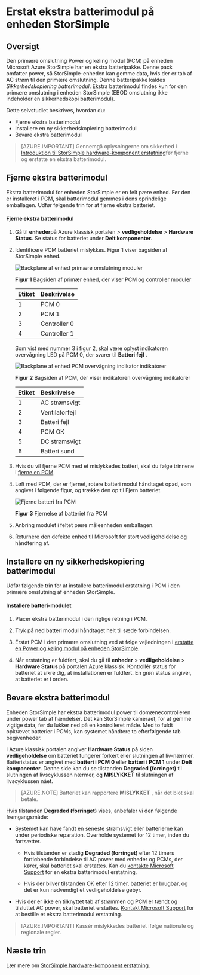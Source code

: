 <properties 
   pageTitle="Udskift batteriet på en enhed med StorSimple | Microsoft Azure"
   description="I denne artikel beskrives, hvordan du kan fjerne, erstatte og vedligehold ekstra batterimodul på enheden StorSimple."
   services="storsimple"
   documentationCenter=""
   authors="alkohli"
   manager="carmonm"
   editor="" />
<tags 
   ms.service="storsimple"
   ms.devlang="NA"
   ms.topic="article"
   ms.tgt_pltfrm="NA"
   ms.workload="TBD"
   ms.date="08/17/2016"
   ms.author="alkohli" />

# <a name="replace-the-backup-battery-module-on-your-storsimple-device"></a>Erstat ekstra batterimodul på enheden StorSimple

## <a name="overview"></a>Oversigt

Den primære omslutning Power og køling modul (PCM) på enheden Microsoft Azure StorSimple har en ekstra batteripakke. Denne pack omfatter power, så StorSimple-enheden kan gemme data, hvis der er tab af AC strøm til den primære omslutning. Denne batteripakke kaldes *Sikkerhedskopiering batterimodul*. Ekstra batterimodul findes kun for den primære omslutning i enheden StorSimple (EBOD omslutning ikke indeholder en sikkerhedskopi batterimodul). 

Dette selvstudiet beskrives, hvordan du:

- Fjerne ekstra batterimodul 
- Installere en ny sikkerhedskopiering batterimodul
- Bevare ekstra batterimodul

>[AZURE.IMPORTANT] Gennemgå oplysningerne om sikkerhed i [Introduktion til StorSimple hardware-komponent erstatning](storsimple-hardware-component-replacement.md)før fjerne og erstatte en ekstra batterimodul.

## <a name="remove-the-backup-battery-module"></a>Fjerne ekstra batterimodul

Ekstra batterimodul for enheden StorSimple er en felt pære enhed. Før den er installeret i PCM, skal batterimodul gemmes i dens oprindelige emballagen. Udfør følgende trin for at fjerne ekstra batteriet.

#### <a name="to-remove-the-backup-battery-module"></a>Fjerne ekstra batterimodul

1. Gå til **enheder**på Azure klassisk portalen > **vedligeholdelse** > **Hardware Status**. Se status for batteriet under **Delt komponenter**.

2. Identificere PCM batteriet mislykkes. Figur 1 viser bagsiden af StorSimple enhed.

    ![Backplane af enhed primære omslutning moduler](./media/storsimple-battery-replacement/IC740994.png)

    **Figur 1** Bagsiden af primær enhed, der viser PCM og controller moduler

  	|Etiket|Beskrivelse|
  	|:----|:----------|
  	|1|PCM 0|
  	|2|PCM 1|
  	|3|Controller 0|
  	|4|Controller 1|

    Som vist med nummer 3 i figur 2, skal være oplyst indikatoren overvågning LED på PCM 0, der svarer til **Batteri fejl** .

    ![Backplane af enhed PCM overvågning indikator indikatorer](./media/storsimple-battery-replacement/IC740992.png)

    **Figur 2** Bagsiden af PCM, der viser indikatoren overvågning indikatorer

  	|Etiket|Beskrivelse|
  	|:---|:-----------|
  	|1|AC strømsvigt|
  	|2|Ventilatorfejl|
  	|3|Batteri fejl|
  	|4|PCM OK|
  	|5|DC strømsvigt|
  	|6|Batteri sund|

3. Hvis du vil fjerne PCM med et mislykkedes batteri, skal du følge trinnene i [fjerne en PCM](storsimple-power-cooling-module-replacement.md#remove-a-pcm).

4. Løft med PCM, der er fjernet, rotere batteri modul håndtaget opad, som angivet i følgende figur, og trække den op til Fjern batteriet.

    ![Fjerne batteri fra PCM](./media/storsimple-battery-replacement/IC741019.png)

    **Figur 3** Fjernelse af batteriet fra PCM

5. Anbring modulet i feltet pære måleenheden emballagen.

6. Returnere den defekte enhed til Microsoft for stort vedligeholdelse og håndtering af.

## <a name="install-a-new-backup-battery-module"></a>Installere en ny sikkerhedskopiering batterimodul

Udfør følgende trin for at installere batterimodul erstatning i PCM i den primære omslutning af enheden StorSimple.

#### <a name="to-install-the-battery-module"></a>Installere batteri-modulet

1. Placer ekstra batterimodul i den rigtige retning i PCM.

2. Tryk på ned batteri modul håndtaget helt til sæde forbindelsen.

3. Erstat PCM i den primære omslutning ved at følge vejledningen i [erstatte en Power og køling modul på enheden StorSimple](storsimple-power-cooling-module-replacement.md).

4. Når erstatning er fuldført, skal du gå til **enheder** > **vedligeholdelse** > **Hardware Status** på portalen Azure klassisk. Kontrollér status for batteriet at sikre dig, at installationen er fuldført. En grøn status angiver, at batteriet er i orden.

## <a name="maintain-the-backup-battery-module"></a>Bevare ekstra batterimodul

Enheden StorSimple har ekstra batterimodul power til domænecontrolleren under power tab af hændelser. Det kan StorSimple kameraet, for at gemme vigtige data, før du lukker ned på en kontrolleret måde. Med to fuldt opkrævet batterier i PCMs, kan systemet håndtere to efterfølgende tab begivenheder.

I Azure klassisk portalen angiver **Hardware Status** på siden **vedligeholdelse** om batteriet fungerer forkert eller slutningen af liv-nærmer. Batteristatus er angivet med **batteri i PCM 0** eller **batteri i PCM 1** under **Delt komponenter**. Denne side kan du se tilstanden **Degraded (forringet)** til slutningen af livscyklussen nærmer, og **MISLYKKET** til slutningen af livscyklussen nået. 

>[AZURE.NOTE] Batteriet kan rapportere **MISLYKKET** , når det blot skal betale.
 
Hvis tilstanden **Degraded (forringet)** vises, anbefaler vi den følgende fremgangsmåde:

- Systemet kan have fandt en seneste strømsvigt eller batterierne kan under periodiske reparation. Overholde systemet for 12 timer, inden du fortsætter.

    - Hvis tilstanden er stadig **Degraded (forringet)** efter 12 timers fortløbende forbindelse til AC power med enheder og PCMs, der kører, skal batteriet skal erstattes. Kan du [kontakte Microsoft Support](storsimple-contact-microsoft-support.md) for en ekstra batterimodul erstatning.

    - Hvis der bliver tilstanden OK efter 12 timer, batteriet er brugbar, og det er kun nødvendigt et vedligeholdelse gebyr.

- Hvis der er ikke en tilknyttet tab af strømmen og PCM er tændt og tilsluttet AC power, skal batteriet erstattes. [Kontakt Microsoft Support](storsimple-contact-microsoft-support.md) for at bestille et ekstra batterimodul erstatning.

>[AZURE.IMPORTANT] Kassér mislykkedes batteriet ifølge nationale og regionale regler. 

## <a name="next-steps"></a>Næste trin

Lær mere om [StorSimple hardware-komponent erstatning](storsimple-hardware-component-replacement.md).
